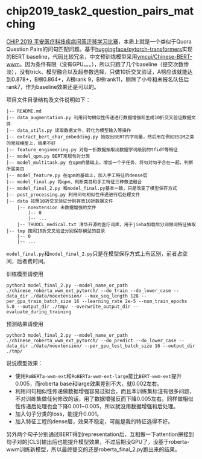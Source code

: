 # chip2019_task2_question_pairs_matching
[CHIP 2019 平安医疗科技疾病问答迁移学习比赛](https://www.biendata.com/competition/chip2019/)，本质上就是一个类似于Quora Question Pairs的问句匹配问题。基于[huggingface/pytorch-transformers](https://github.com/huggingface/transformers/blob/master/examples/run_glue.py)实现的BERT baseline，代码比较冗余，中文预训练模型采用[ymcui/Chinese-BERT-wwm](https://github.com/ymcui/Chinese-BERT-wwm)。因为条件有限（没有GPU。。。），所以只跑了几个baseline（提交次数惨淡），没有trick、模型融合以及超参数选择，只做10折交叉验证，A榜应该就能达到0.878+，B榜0.864+，A榜rank 9，B榜rank11，剔除了小号和未报名队伍后rank7，作为baseline效果还是可以的。

项目文件目录结构及文件说明如下：
```
|-- README.md
|-- data_augmentation.py 利用问句相似性传递进行数据增强和生成10折交叉验证数据文件
|-- data_utils.py 读取数据文件，转化为模型输入等操作
|-- extract_bert_char_embedding.py 抽取出BERT的字向量，然后用在例如ESIM之类的常规模型上，效果不好
|-- feature_engineering.py 对每一折数据抽取出数据字词级别的tfidf等特征
|-- model_qpm.py BERT常规句对分类
|-- model_multitask.py 在qpm的基础上，增加一个子任务，将句对句子合在一起，判断所属类目
|-- model_feature.py 在qpm的基础上，加入手工特征的dense层
|-- model_final.py 将qpm、判断类目和手工特征三种做法融合
|-- model_final_2.py 和model_final.py基本一致，只是改变了模型保存方式
|-- post_processing.py 利用问句相似性传递进行后处理文件
|-- data 按照10折交叉验证分别存放10折数据文件
    |-- noextension 未数据增强的文件
        |-- 0
        |-- ...
    |-- THUOCL_medical.txt 清华开源的医疗词库，用于jieba加载后分词做词特征抽取
|-- tmp 按照10折交叉验证分别保存模型的目录
    |-- 0
    |-- ...
```
`model_final.py`和`model_final_2.py`只是在模型保存方式上有区别，前者占空间，后者费时间。

训练模型请使用
```
python3 model_final_2.py --model_name_or_path ./chinese_roberta_wwm_ext_pytorch/ --do_train --do_lower_case --data_dir ./data/noextension/ --max_seq_length 128 --per_gpu_train_batch_size 16 --learning_rate 2e-5 --num_train_epochs 5.0 --output_dir ./tmp/ --overwrite_output_dir --evaluate_during_training
```

预测结果请使用
```
python3 model_final_2.py --model_name_or_path ./chinese_roberta_wwm_ext_pytorch/ --do_predict --do_lower_case --data_dir ./data/noextension/ --per_gpu_test_batch_size 16 --output_dir ./tmp/
```

说说模型效果：
- 使用`RoBERTa-wwm-ext`和`RoBERTa-wwm-ext-large`能比`BERT-wwm-ext`提升0.005，而roberta base和large效果差别不大，就0.002左右。
- 利用问句相似性传递做数据增强容易过拟合，而且本训练集标注有很多问题，不对训练集做任何修改的话，用了数据增强反而下降0.005左右。同样做相似性传递后处理也会下降0.001~0.005，所以就没用数据增强和后处理。
- 加入句子分类的loss，能提升0.001。
- 加入特征工程的dense层，效果不稳定，可能是我的特征选得不好。

另外两个句子分别通过BERT得到representation后，互相做一下attention拼接到句子对的[CLS]输出后也能提升模型效果，不过后期没GPU了，没基于roberta-wwm训练新模型，所以最终提交的还是roberta_final_2.py跑出来的结果。
